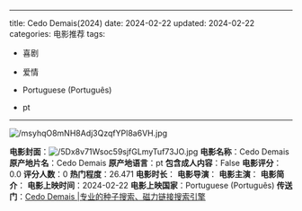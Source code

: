 
---
title: Cedo Demais(2024)
date: 2024-02-22
updated: 2024-02-22
categories: 电影推荐
tags:

- 喜剧
- 爱情

- Portuguese (Português)
- pt
---

<img src="https://image.tmdb.org/t/p/original/msyhqO8mNH8Adj3QzqfYPl8a6VH.jpg" alt="/msyhqO8mNH8Adj3QzqfYPl8a6VH.jpg" title="/msyhqO8mNH8Adj3QzqfYPl8a6VH.jpg">

**电影封面**：<img src="https://image.tmdb.org/t/p/w200/5Dx8v71Wsoc59sjfGLmyTuf73JO.jpg" alt="/5Dx8v71Wsoc59sjfGLmyTuf73JO.jpg" title="/5Dx8v71Wsoc59sjfGLmyTuf73JO.jpg">
**电影名称**：Cedo Demais
**原产地片名**：Cedo Demais
**原产地语言**：pt
**包含成人内容**：False
**电影评分**：0.0
**评分人数**：0
**热门程度**：26.471
**电影时长**：
**电影导演**：
**电影主演**：
**电影简介**：
**电影上映时间**：2024-02-22
**电影上映国家**：Portuguese (Português)
**传送门**：[Cedo Demais |专业的种子搜索、磁力链接搜索引擎](https://movie.amd794.com:2083/?search=Cedo%20Demais&ordering=&mode=match_phrase&page_size=10&page=1)

